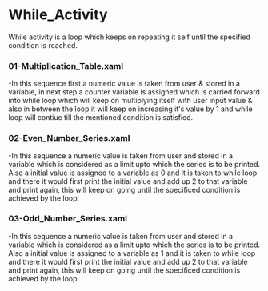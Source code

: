# While_Activity
While activity is a loop which keeps on repeating it self until the specified condition is reached. 

### 01-Multiplication_Table.xaml
-In this sequence first a numeric value is taken from user & stored in a variable, in next step a counter variable is assigned which is carried forward into while loop which will keep on multiplying itself with user input value & also in between the loop it will keep on increasing it's value by 1 and while loop will contiue till the mentioned condition is satisfied.

### 02-Even_Number_Series.xaml
-In this sequence a numeric value is taken from user and stored in a variable which is considered as a limit upto which the series is to be printed. Also a initial value is assigned to a variable as 0 and it is taken to while loop and there it would first print the initial value and add up 2 to that variable and print again, this will keep on going until the specificed condition is achieved by the loop.

### 03-Odd_Number_Series.xaml
-In this sequence a numeric value is taken from user and stored in a variable which is considered as a limit upto which the series is to be printed. Also a initial value is assigned to a variable as 1 and it is taken to while loop and there it would first print the initial value and add up 2 to that variable and print again, this will keep on going until the specificed condition is achieved by the loop.